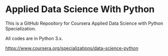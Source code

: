 # Applied Data Science With Python

This is a GitHub Repository for Coursera Applied Data Science with Python Specialization.

All codes are in Python 3.x.

https://www.coursera.org/specializations/data-science-python
